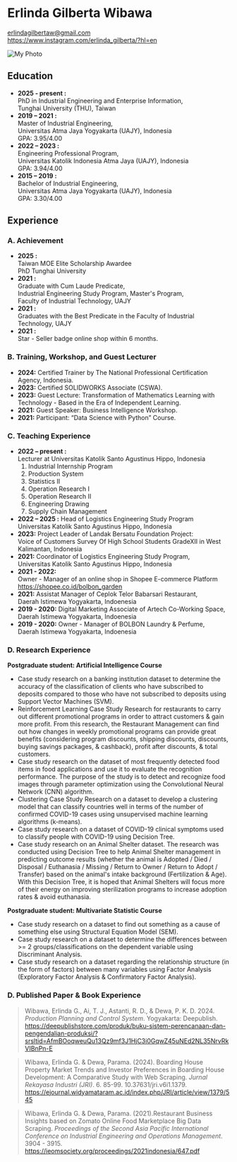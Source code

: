 # Erlinda Gilberta Wibawa
<erlindagilbertaw@gmail.com> <br>
<https://www.instagram.com/erlinda_gilberta/?hl=en>

![My Photo](https://drive.google.com/file/d/1x_V4YbNY9eb6yyAuj6LSdJTHWjuuEHGa/view?usp=sharing)

## Education
- __**2025 - present :**__ <br>
PhD in Industrial Engineering and Enterprise Information, <br>
Tunghai University (THU), Taiwan
- **2019 – 2021 :** <br>
Master of Industrial Engineering, <br>
    Universitas Atma Jaya Yogyakarta (UAJY), Indonesia <br>
    GPA: 3.95/4.00
- **2022 – 2023 :** <br>
Engineering Professional Program, <br>
    Universitas Katolik Indonesia Atma Jaya (UAJY), Indonesia <br>
    GPA: 3.94/4.00
- **2015 – 2019 :** <br>
Bachelor of Industrial Engineering, <br>
    Universitas Atma Jaya Yogyakarta (UAJY), Indonesia <br>
    GPA: 3.30/4.00

## Experience
### A. Achievement
- **2025 :** <br>
Taiwan MOE Elite Scholarship Awardee <br>
PhD Tunghai University
- **2021 :** <br>
Graduate with Cum Laude Predicate, <br>
Industrial Engineering Study Program, Master's Program, <br>
Faculty of Industrial Technology, UAJY
- **2021 :** <br>
Graduates with the Best Predicate in the Faculty  of Industrial Technology, UAJY
- **2021 :** <br>
Star - Seller badge online shop within 6 months.

### B. Training, Workshop, and Guest Lecturer
- **2024:** Certified Trainer by The National Professional Certification Agency, Indonesia.
- **2023:** Certified SOLIDWORKS Associate (CSWA).
- **2023:** Guest Lecture: Transformation of Mathematics Learning  with Technology - Based in the Era of Independent Learning.
- **2021:** Guest Speaker: Business Intelligence Workshop.
- **2021:** Participant: “Data Science with Python” Course.

### C. Teaching Experience
- **2022 – present :** <br>
Lecturer at Universitas Katolik Santo Agustinus Hippo, Indonesia
    1. Industrial Internship Program
    2. Production System
    3. Statistics II 
    4. Operation Research I
    5. Operation Research II
    6. Engineering Drawing
    7. Supply Chain Management
- **2022 – 2025 :** Head of Logistics Engineering Study Program <br>
Universitas Katolik Santo Agustinus Hippo, Indonesia
- **2023:** Project Leader of Landak Bersatu Foundation Project: <br>
Voice of Customers Survey Of High School Students GradeXII in West Kalimantan, Indonesia
- **2021:** Coordinator of Logistics Engineering Study Program, <br>
Universitas Katolik Santo Agustinus Hippo, Indonesia
- **2021 - 2022:** <br> Owner - Manager of an online shop in Shopee E-commerce Platform <br>
https://shopee.co.id/bolbon_garden
- **2021:** Assistat Manager of Ceplok Telor Babarsari Restaurant, <br>
Daerah Istimewa Yogyakarta, Indoenesia
- **2019 - 2020:** Digital Marketing Associate of Artech Co-Working Space, <br>
Daerah Istimewa Yogyakarta, Indoenesia
- **2019 - 2020:** Owner - Manager of BOLBON Laundry & Perfume, <br>
Daerah Istimewa Yogyakarta, Indoenesia

### D. Research Experience
__Postgraduate student: Artificial Intelligence Course__
- Case study research on a banking institution dataset to determine the accuracy of the classification of clients who have subscribed to deposits compared to those who have not subscribed to deposits using Support Vector Machines (SVM).
- Reinforcement Learning Case Study Research for 
restaurants to carry out different promotional programs in order to attract customers & gain more profit. From this research, the Restaurant Management can find out how changes in weekly promotional programs can provide great benefits (considering program discounts, shipping discounts, discounts, buying savings packages, & cashback), profit after discounts, & total customers.
- Case study research on the dataset of most frequently detected food items in food applications and use it to evaluate the recognition performance. The purpose of the study is to detect and recognize food images through parameter optimization using the Convolutional Neural Network (CNN) algorithm.
- Clustering Case Study Research on a dataset to develop a clustering model that can classify countries well in terms of the number of confirmed COVID-19 cases using unsupervised machine learning algorithms (k-means).
- Case study research on a dataset of COVID-19 clinical symptoms used to classify people with COVID-19 using Decision Tree.
- Case study research on an Animal Shelter dataset. The research was conducted using Decision Tree to help Animal Shelter management in predicting outcome 
results (whether the animal is Adopted / Died / Disposal / Euthanasia / Missing / Return to Owner / Return to Adopt / Transfer) based on the animal's intake background (Fertilization & Age). With this Decision Tree, it is hoped that Animal Shelters will focus more of their energy on improving sterilization programs to increase adoption rates & avoid euthanasia.

__Postgraduate student: Multivariate Statistic Course__
- Case study research on a dataset to find out something as a cause of something else using Structural Equation Model (SEM).
- Case study research on a dataset to determine the 
differences between >= 2 groups/classifications on the dependent variable using Discriminant Analysis.
- Case study research on a dataset regarding the 
relationship structure (in the form of factors) between many variables using Factor Analysis (Exploratory Factor Analysis & Confirmatory Factor Analysis).

### D. Published Paper & Book Experience
>Wibawa, Erlinda G., Ai, T. J., Astanti, R. D., & Dewa, P. K. D. 2024. _Production Planning and Control System_. Yogyakarta: Deepublish.
https://deepublishstore.com/produk/buku-sistem-perencanaan-dan-pengendalian-produksi/?srsltid=AfmBOoqweuQu13Qz9mf3J1HjC3i0GqwZ45uNEd2NL35NrvRkVIBnPn-E

> Wibawa, Erlinda G. & Dewa, Parama. (2024). Boarding House Property Market Trends and Investor Preferences in Boarding House Development: A Comparative Study with Web Scraping. *Jurnal Rekayasa Industri (JRI)*. 6. 85-99. 10.37631/jri.v6i1.1379. <br>
https://ejournal.widyamataram.ac.id/index.php/JRI/article/view/1379/545


> Wibawa, Erlinda G. & Dewa, Parama. (2021).Restaurant Business Insights based on Zomato Online Food Marketplace Big Data Scraping. *Proceedings of the Second Asia Pacific International Conference on Industrial Engineering and Operations Management*. 3904 - 3915. <br>
https://ieomsociety.org/proceedings/2021indonesia/647.pdf
